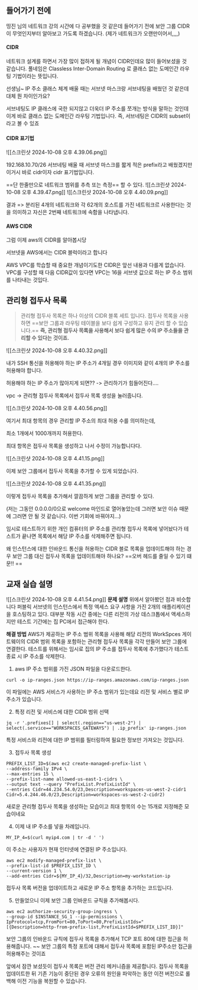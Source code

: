 
## 들어가기 전에 

띵진 님의 네트워크 강의 시간에 다 공부했을 것 같은데 들어가기 전에 보안 그룹 CIDR이 무엇인지부터 알아보고 가도록 하겠습니다. (제가 네트워크가 오랜만이어서,,,,)

#### CIDR
네트워크 설계를 하면서 가장 많이 접하게 될 개념이 CIDR인데요 많이 들어보셨을 것 같습니다.
풀네임은 Classless Inter-Domain Routing 로 클래스 없는 도메인간 라우팅 기법이라는 뜻입니다.

선생님~ IP 주소 클래스 체계 배울 때는 서브넷 마스크랑 서브네팅을 배웠던 것 같은데 대체 뭔 차이인가요?

서브네팅도 IP 클래스에 국한 되지않고 더욱더 IP 주소를 쪼개는 방식을 말하는 것인데 이게 바로 클래스 없는 도메인간 라우팅 기법입니다. 
즉, 서브네팅은 CIDR의 subset이라고 볼 수 있죠

#### CIDR 표기법

![[스크린샷 2024-10-08 오후 4.39.06.png]]

192.168.10.70/26
서브네팅 배울 때 서브넷 마스크를 짧게 적은 prefix라고 배웠겠지만 이거시 바로 cidr이자 cidr 표기법입니다. 

==단 한줄만으로 네트워크 범위를 추측 또는 측정== 할 수 있다. 
![[스크린샷 2024-10-08 오후 4.39.47.png]]
![[스크린샷 2024-10-08 오후 4.40.09.png]]

결과 => 분리된 4개의 네트워크와 각 62개의 호스트를 가진 네트워크르 사용한다는 것을 의미하고 자신은 2번째 네트워크에 속함을 나타냅니다. 

#### AWS CIDR
그럼 이제 aws의 CIDR를 알아봅시당

서브넷을 AWS에서는 CIDR 블럭이라고 합니다

AWS VPC를 학습할 때 중요한 개념이기도한 CIDR은 앞선 내용과 다를게 없습니다. 
VPC를 구성할 때 다음 CIDR값이 있다면 VPC는 16을 서브넷 값으로 하는 IP 주소 범위를 나타내는 것입다.


## 관리형 접두사 목록

> 관리형 접두사 목록은 하나 이상의 CIDR 블록 세트 입니다. 접두사 목록을 사용하면 ==보안 그룹과 라우팅 테이블을 보다 쉽게 구성하고 유지 관리 할 수 있습니다.== 
**즉, 관리형 접두사 목록을 사용해서 보다 쉽게 많은 수의 IP 주소들을 관리할 수 있다는 것이죠.**

![[스크린샷 2024-10-08 오후 4.40.32.png]]

내가 SSH 통신을 허용해야 하는 IP 주소가 4개일 경우 이미지와 같이 4개의 IP 주소를 허용해야 합니다. 

허용해야 하는 IP 주소가 많아지게 되면?? -> 관리하기가 힘들어진다....

vpc -> 관리형 접두사 목록에서 접두사 목록 생성을 눌러줍니다. 

![[스크린샷 2024-10-08 오후 4.40.56.png]]


여기서 최대 항목의 경우 관리할 IP 주소의 최대 허용 수를 의미하는데, 

최소 1개에서 1000개까지 허용한다. 

최대 항목은 접두사 목록을 생성하고 나서 수정이 가능합니다다.

![[스크린샷 2024-10-08 오후 4.41.15.png]]

이제 보안 그룹에서 접두사 목록을 추가할 수 있게 되었습니다. 

![[스크린샷 2024-10-08 오후 4.41.35.png]]

이렇게 접두사 목록을 추가해서 깔끔하게 보안 그룹을 관리할 수 있다. 

(저는 그동안 0.0.0.0/0으로 welcome 마인드로 열어놓았는데 그러면 보안 이슈 때문에 그러면 안 될 것 같습니다. 이번 기회에 바꿔야지...)

임시로 테스트하기 위한 개인 컴퓨터의 IP 주소를 관리형 접두사 목록에 넣어놨다가 테스트가 끝나면 목록에서 해당 IP 주소를 삭제해주면 됩니다.

왜 인스턴스에 대한 인바운드 통신을 허용하는 CIDR 블로 목록을 업데이트해야 하는 경우 보안 그룹 대신 접두사 목록을 업데이트해야 하나요?
==오버 헤드를 줄일 수 있기 떄문!! ==


## 교재 실습 설명

![[스크린샷 2024-10-08 오후 4.41.54.png]]
**문제 설명**
위에서 알아봤던 점과 비슷합니다
퍼블릭 서브넷의 인스턴스에서 특정 엑세스 요구 사항을 가진 2개의 애플리케이션을 호스팅하고 있다. 대부분 작동 시간 중에는 다른 리전의 가상 데스크톱에서 액세스하지만 테스트 기간에는 집 PC에서 접근해야 한다. 

**해결 방법**
AWS가 제공하는 IP 주소 범위 목록을 사용해 해당 리전의 WorkSpces 게이트웨이의 CIDR 범위 목록을 포함하는 관리형 접두사 목록을 각각 만들어 보안 그룹에 연결한다. 테스트를 위해서는 임시로 집의 IP 주소를 접두사 목록에 추가했다가 테스트 종료 시 IP 주소를 삭제한다. 

1. aws IP 주소 범위를 가진 JSON 파일을 다운로드한다. 
```
curl -o ip-ranges.json https://ip-ranges.amazonaws.com/ip-ranges.json
```
이 파일에는 AWS 서비스가 사용하는 IP 주소 범위가 있는데요 리전 및 서비스 별로 IP 주소가 있습니다. 

2. 특정 리전 및 서비스에 대한 CIDR 범위 선택
```
jq -r '.prefixes[] | select(.region=="us-west-2") | select(.service=="WORKSPACES_GATEWAYS") | .ip_prefix' ip-ranges.json
```
특정 서비스와 리전에 대한 IP 범위를 필터링하여 필요한 정보만 가져오는 것입니다.

3. 접두사 목록 생성
```
PREFIX_LIST_ID=$(aws ec2 create-managed-prefix-list \
--address-family IPv4 \
--max-entries 15 \
--prefix-list-name allowed-us-east-1-cidrs \
--output text --query "PrefixList.PrefixListId" \
--entries Cidr=44.234.54.0/23,Description=workspaces-us-west-2-cidr1 Cidr=5.4.244.46.0/23,Description=workspaces-us-west-2-cidr2)
```
새로운 관리형 접두사 목록을 생성하는 모습이고 최대 항목의 수는 15개로 지정해준 모습이네요

4. 이제 내 IP 주소를 넣을 차례입니다. 
```
MY_IP_4=$(curl myip4.com | tr -d ' ')
```
이 주소는 사용자가 현재 인터넷에 연결된 IP 주소입니다. 

```
aws ec2 modify-managed-prefix-list \
--prefix-list-id $PREFIX_LIST_ID \
--current-version 1 \
--add-entries Cidr=${MY_IP_4}/32,Description=my-workstation-ip
```
접두사 목록 버전을 업데이트하고 새로운 IP 주소 항목을 추가하는 코드입니다. 

5. 만들었으니 이제 보안 그룹 인바운드 규칙을 추가해봅시다. 
```
aws ec2 authorize-security-group-ingress \
--group-id $INSTANCE_SG_1 --ip-permissions \
IpProtocol=tcp,FromPort=80,ToPort=80,PrefixListIds="[{Description=http-from-prefix-list,PrefixListId=$PREFIX_LIST_ID}]"
```
보안 그룹의 인바운드 규칙에 접두사 목록을 추가해서 TCP 포트 80에 대한 접근을 허용해줍니다. 
~~ 보안 그룹의 특정 포트에 대해서 접두사 목록에 포함된 IP주소만 접근을 허용해주는 것이죠

앞에서 잠깐 보셨듯이 접두사 목록은 버전 관리 메커니즘을 제공합니다. 접두사 목록을 업데이트한 뒤 기존 기능이 중단된 경우 오류의 원인을 파악하는 동안 이전 버전으로 롤백해 이전 기능을 복원할 수 있습니다. 
